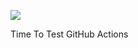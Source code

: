 ![](https://github.com/vash72/test-github-actions/workflows/release-build/badge.svg)

Time To Test GitHub Actions